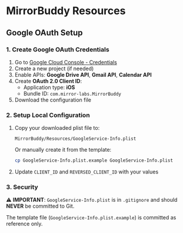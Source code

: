 # MirrorBuddy Resources

## Google OAuth Setup

### 1. Create Google OAuth Credentials

1. Go to [Google Cloud Console - Credentials](https://console.cloud.google.com/apis/credentials)
2. Create a new project (if needed)
3. Enable APIs: **Google Drive API**, **Gmail API**, **Calendar API**
4. Create **OAuth 2.0 Client ID**:
   - Application type: **iOS**
   - Bundle ID: `com.mirror-labs.MirrorBuddy`
5. Download the configuration file

### 2. Setup Local Configuration

1. Copy your downloaded plist file to:
   ```
   MirrorBuddy/Resources/GoogleService-Info.plist
   ```

   Or manually create it from the template:
   ```bash
   cp GoogleService-Info.plist.example GoogleService-Info.plist
   ```

2. Update `CLIENT_ID` and `REVERSED_CLIENT_ID` with your values

### 3. Security

⚠️ **IMPORTANT**: `GoogleService-Info.plist` is in `.gitignore` and should **NEVER** be committed to Git.

The template file (`GoogleService-Info.plist.example`) is committed as reference only.
